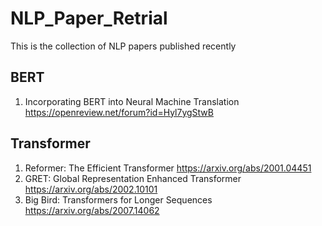 # NLP_Paper_Retrial
This is the collection of NLP papers published recently

## BERT
  1. Incorporating BERT into Neural Machine Translation https://openreview.net/forum?id=Hyl7ygStwB


## Transformer
  1. Reformer: The Efficient Transformer https://arxiv.org/abs/2001.04451
  2. GRET: Global Representation Enhanced Transformer https://arxiv.org/abs/2002.10101
  3. Big Bird: Transformers for Longer Sequences https://arxiv.org/abs/2007.14062
